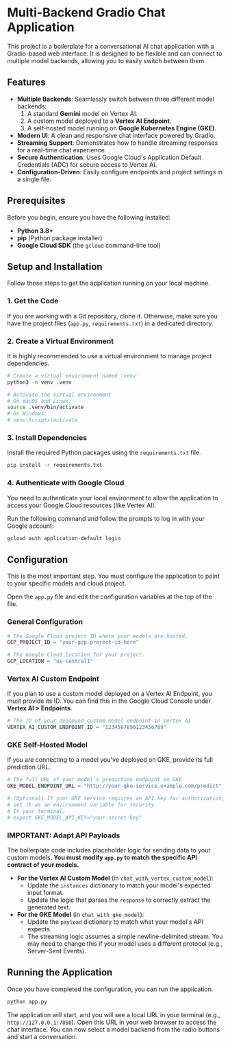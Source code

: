# Multi-Backend Gradio Chat Application

This project is a boilerplate for a conversational AI chat application with a Gradio-based web interface. It is designed to be flexible and can connect to multiple model backends, allowing you to easily switch between them.

## Features

- **Multiple Backends**: Seamlessly switch between three different model backends:
    1.  A standard **Gemini** model on Vertex AI.
    2.  A custom model deployed to a **Vertex AI Endpoint**.
    3.  A self-hosted model running on **Google Kubernetes Engine (GKE)**.
- **Modern UI**: A clean and responsive chat interface powered by Gradio.
- **Streaming Support**: Demonstrates how to handle streaming responses for a real-time chat experience.
- **Secure Authentication**: Uses Google Cloud's Application Default Credentials (ADC) for secure access to Vertex AI.
- **Configuration-Driven**: Easily configure endpoints and project settings in a single file.

## Prerequisites

Before you begin, ensure you have the following installed:

- **Python 3.8+**
- **pip** (Python package installer)
- **Google Cloud SDK** (the `gcloud` command-line tool)

## Setup and Installation

Follow these steps to get the application running on your local machine.

### 1. Get the Code

If you are working with a Git repository, clone it. Otherwise, make sure you have the project files (`app.py`, `requirements.txt`) in a dedicated directory.

### 2. Create a Virtual Environment

It is highly recommended to use a virtual environment to manage project dependencies.

```bash
# Create a virtual environment named 'venv'
python3 -m venv .venv

# Activate the virtual environment
# On macOS and Linux:
source .venv/bin/activate
# On Windows:
# venv\Scripts\activate
```

### 3. Install Dependencies

Install the required Python packages using the `requirements.txt` file.

```bash
pip install -r requirements.txt
```

### 4. Authenticate with Google Cloud

You need to authenticate your local environment to allow the application to access your Google Cloud resources (like Vertex AI).

Run the following command and follow the prompts to log in with your Google account:

```bash
gcloud auth application-default login
```

## Configuration

This is the most important step. You must configure the application to point to your specific models and cloud project.

Open the `app.py` file and edit the configuration variables at the top of the file.

### General Configuration

```python
# The Google Cloud project ID where your models are hosted.
GCP_PROJECT_ID = "your-gcp-project-id-here"

# The Google Cloud location for your project.
GCP_LOCATION = "us-central1"
```

### Vertex AI Custom Endpoint

If you plan to use a custom model deployed on a Vertex AI Endpoint, you must provide its ID. You can find this in the Google Cloud Console under **Vertex AI > Endpoints**.

```python
# The ID of your deployed custom model endpoint in Vertex AI
VERTEX_AI_CUSTOM_ENDPOINT_ID = "1234567890123456789"
```

### GKE Self-Hosted Model

If you are connecting to a model you've deployed on GKE, provide its full prediction URL.

```python
# The full URL of your model's prediction endpoint on GKE
GKE_MODEL_ENDPOINT_URL = "http://your-gke-service.example.com/predict"

# (Optional) If your GKE service requires an API key for authorization,
# set it as an environment variable for security.
# In your terminal:
# export GKE_MODEL_API_KEY="your-secret-key"
```

### **IMPORTANT: Adapt API Payloads**

The boilerplate code includes placeholder logic for sending data to your custom models. **You must modify `app.py` to match the specific API contract of your models.**

-   **For the Vertex AI Custom Model** (in `chat_with_vertex_custom_model`):
    -   Update the `instances` dictionary to match your model's expected input format.
    -   Update the logic that parses the `response` to correctly extract the generated text.
-   **For the GKE Model** (in `chat_with_gke_model`):
    -   Update the `payload` dictionary to match what your model's API expects.
    -   The streaming logic assumes a simple newline-delimited stream. You may need to change this if your model uses a different protocol (e.g., Server-Sent Events).

## Running the Application

Once you have completed the configuration, you can run the application.

```bash
python app.py
```

The application will start, and you will see a local URL in your terminal (e.g., `http://127.0.0.1:7860`). Open this URL in your web browser to access the chat interface. You can now select a model backend from the radio buttons and start a conversation.
